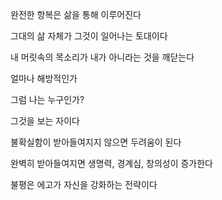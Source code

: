 완전한 항복은 삶을 통해 이루어진다

그대의 삶 자체가 그것이 일어나는 토대이다

내 머릿속의 목소리가 내가 아니라는 것을 깨닫는다

얼마나 해방적인가

그럼 나는 누구인가?

그것을 보는 자이다

불확실함이 받아들여지지 않으면 두려움이 된다

완벽히 받아들여지면 생명력, 경계심, 창의성이 증가한다

불평은 에고가 자신을 강화하는 전략이다

